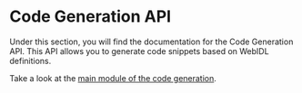 # Code Generation API

Under this section, you will find the documentation for the Code Generation API.
This API allows you to generate code snippets based on WebIDL definitions.

Take a look at the [main module of the code generation](poly_scribe_code_gen/index.md).
